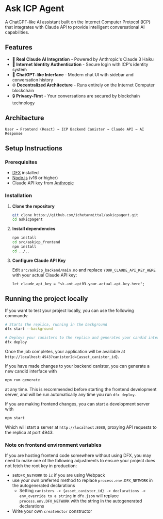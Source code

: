 # Ask ICP Agent

A ChatGPT-like AI assistant built on the Internet Computer Protocol (ICP) that integrates with Claude API to provide intelligent conversational AI capabilities.

## Features

- 🤖 **Real Claude AI Integration** - Powered by Anthropic's Claude 3 Haiku
- 🔐 **Internet Identity Authentication** - Secure login with ICP's identity system
- 💬 **ChatGPT-like Interface** - Modern chat UI with sidebar and conversation history
- 🌐 **Decentralized Architecture** - Runs entirely on the Internet Computer blockchain
- 🔒 **Privacy-First** - Your conversations are secured by blockchain technology

## Architecture

```
User → Frontend (React) → ICP Backend Canister → Claude API → AI Response
```

## Setup Instructions

### Prerequisites

- [DFX](https://internetcomputer.org/docs/current/developer-docs/setup/install/) installed
- [Node.js](https://nodejs.org/) (v16 or higher)
- Claude API key from [Anthropic](https://console.anthropic.com/)

### Installation

1. **Clone the repository**
   ```bash
   git clone https://github.com/ichetanmittal/askicpagent.git
   cd askicpagent
   ```

2. **Install dependencies**
   ```bash
   npm install
   cd src/askicp_frontend
   npm install
   cd ../..
   ```

3. **Configure Claude API Key**
   
   Edit `src/askicp_backend/main.mo` and replace `YOUR_CLAUDE_API_KEY_HERE` with your actual Claude API key:
   ```motoko
   let claude_api_key = "sk-ant-api03-your-actual-api-key-here";
   ```

## Running the project locally

If you want to test your project locally, you can use the following commands:

```bash
# Starts the replica, running in the background
dfx start --background

# Deploys your canisters to the replica and generates your candid interface
dfx deploy
```

Once the job completes, your application will be available at `http://localhost:4943?canisterId={asset_canister_id}`.

If you have made changes to your backend canister, you can generate a new candid interface with

```bash
npm run generate
```

at any time. This is recommended before starting the frontend development server, and will be run automatically any time you run `dfx deploy`.

If you are making frontend changes, you can start a development server with

```bash
npm start
```

Which will start a server at `http://localhost:8080`, proxying API requests to the replica at port 4943.

### Note on frontend environment variables

If you are hosting frontend code somewhere without using DFX, you may need to make one of the following adjustments to ensure your project does not fetch the root key in production:

- set`DFX_NETWORK` to `ic` if you are using Webpack
- use your own preferred method to replace `process.env.DFX_NETWORK` in the autogenerated declarations
  - Setting `canisters -> {asset_canister_id} -> declarations -> env_override to a string` in `dfx.json` will replace `process.env.DFX_NETWORK` with the string in the autogenerated declarations
- Write your own `createActor` constructor
